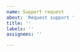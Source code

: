 ```yaml
---
name: Support request
about: 'Request support '
title: ''
labels: ''
assignees: ''

---
```


<!-- ISSUE WILL BE CLOSED WITHOUT SPONSORSHIP: -->
<!-- https://github.com/sponsors/stevebauman -->
<!-- Thank you for your understanding. -->
